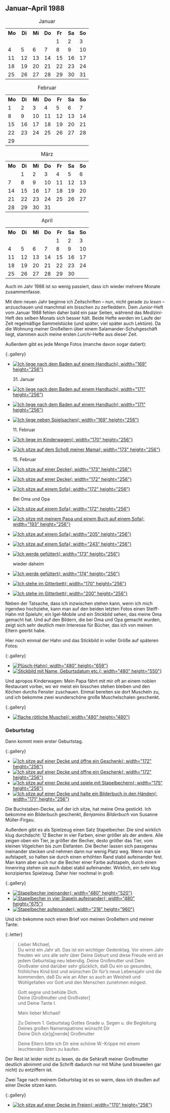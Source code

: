 ## Januar–April 1988

<table class="month">
<caption>Januar</caption>
<tr><th>Mo</th><th>Di</th><th>Mi</th><th>Do</th><th>Fr</th><th class="h2">Sa</th><th class="h1">So</th></tr>
<tr><td></td><td></td><td></td><td></td><td class="h1">1</td><td class="h2">2</td><td class="h1">3</td></tr>
<tr><td>4</td><td>5</td><td class="h1">6</td><td>7</td><td>8</td><td class="h2">9</td><td class="h1">10</td></tr>
<tr><td>11</td><td>12</td><td>13</td><td>14</td><td>15</td><td class="h2">16</td><td class="h1">17</td></tr>
<tr><td>18</td><td>19</td><td>20</td><td>21</td><td>22</td><td class="h2">23</td><td class="h1">24</td></tr>
<tr><td>25</td><td>26</td><td>27</td><td>28</td><td>29</td><td class="h2">30</td><td class="h1">31</td></tr>
</table>
<table class="month">
<caption>Februar</caption>
<tr><th>Mo</th><th>Di</th><th>Mi</th><th>Do</th><th>Fr</th><th class="h2">Sa</th><th class="h1">So</th></tr>
<tr><td>1</td><td>2</td><td>3</td><td>4</td><td>5</td><td class="h2">6</td><td class="h1">7</td></tr>
<tr><td>8</td><td>9</td><td>10</td><td>11</td><td>12</td><td class="h2">13</td><td class="h1">14</td></tr>
<tr><td class="h2">15</td><td>16</td><td>17</td><td>18</td><td>19</td><td class="h2">20</td><td class="h1">21</td></tr>
<tr><td>22</td><td>23</td><td>24</td><td>25</td><td>26</td><td class="h2">27</td><td class="h1">28</td></tr>
<tr><td>29</td><td></td><td></td><td></td><td></td><td></td><td></td></tr>
</table>
<table class="month">
<caption>März</caption>
<tr><th>Mo</th><th>Di</th><th>Mi</th><th>Do</th><th>Fr</th><th class="h2">Sa</th><th class="h1">So</th></tr>
<tr><td></td><td>1</td><td>2</td><td>3</td><td>4</td><td class="h2">5</td><td class="h1">6</td></tr>
<tr><td>7</td><td>8</td><td>9</td><td>10</td><td>11</td><td class="h2">12</td><td class="h1">13</td></tr>
<tr><td>14</td><td>15</td><td>16</td><td>17</td><td>18</td><td class="h2">19</td><td class="h1">20</td></tr>
<tr><td>21</td><td>22</td><td>23</td><td>24</td><td>25</td><td class="h2">26</td><td class="h1">27</td></tr>
<tr><td>28</td><td>29</td><td>30</td><td>31</td><td></td><td></td><td></td></tr>
</table>
<table class="month">
<caption>April</caption>
<tr><th>Mo</th><th>Di</th><th>Mi</th><th>Do</th><th>Fr</th><th class="h2">Sa</th><th class="h1">So</th></tr>
<tr><td></td><td></td><td></td><td></td><td class="h1">1</td><td class="h2">2</td><td class="h1">3</td></tr>
<tr><td class="h1">4</td><td>5</td><td>6</td><td>7</td><td>8</td><td class="h2">9</td><td class="h1">10</td></tr>
<tr><td>11</td><td>12</td><td>13</td><td>14</td><td>15</td><td class="h2">16</td><td class="h1">17</td></tr>
<tr><td>18</td><td>19</td><td>20</td><td>21</td><td>22</td><td class="h2">23</td><td class="h1">24</td></tr>
<tr><td>25</td><td>26</td><td>27</td><td>28</td><td>29</td><td class="h2">30</td><td></td></tr>
</table>

Auch im Jahr 1988 ist so wenig passiert, dass ich wieder mehrere Monate zusammenfasse.

Mit dem neuen Jahr beginne ich Zeitschriften – nun, nicht gerade zu *lesen* – anzuschauen und manchmal ein bisschen zu zerfleddern. Dem <i>Junior</i>-Heft vom Januar 1988 fehlen daher bald ein paar Seiten, während das <i>Medizini</i>-Heft des selben Monats sich besser hält. Beide Hefte werden im Laufe der Zeit regelmäßige Sammelstücke (und später, viel später auch Lektüre). Da die Wohnung meiner Großeltern über einem Salamander-Schuhgeschäft liegt, stammen auch meine ersten <i>Lurchi</i>-Hefte aus dieser Zeit.

Außerdem gibt es jede Menge Fotos (manche davon sogar datiert):

{:.gallery}
* [![Ich liege nach dem Baden auf einem Handtuch](../files/1988-01/bild01.jpg){: width="169" height="256"}<!--[-->](../files/1988-01/bild01.jpg)

  31\. Januar
* [![Ich liege nach dem Baden auf einem Handtuch](../files/1988-01/bild02.jpg){: width="171" height="256"}<!--[-->](../files/1988-01/bild02.jpg)
* [![Ich liege nach dem Baden auf einem Handtuch](../files/1988-01/bild03.jpg){: width="171" height="256"}<!--[-->](../files/1988-01/bild03.jpg)
* [![Ich liege neben Spielsachen](../files/1988-01/bild04.jpg){: width="169" height="256"}<!--[-->](../files/1988-01/bild04.jpg)

  11\. Februar
* [![Ich liege im Kinderwagen](../files/1988-01/bild05.jpg){: width="170" height="256"}<!--[-->](../files/1988-01/bild05.jpg)
* [![Ich sitze auf dem Schoß meiner Mama](../files/1988-01/bild06.jpg){: width="173" height="256"}<!--[-->](../files/1988-01/bild06.jpg)

  15\. Februar
* [![Ich sitze auf einer Decke](../files/1988-01/bild07.jpg){: width="173" height="256"}<!--[-->](../files/1988-01/bild07.jpg)
* [![Ich sitze auf einer Decke](../files/1988-01/bild08.jpg){: width="172" height="256"}<!--[-->](../files/1988-01/bild08.jpg)
* [![Ich sitze auf einem Sofa](../files/1988-01/bild09.jpg){: width="172" height="256"}<!--[-->](../files/1988-01/bild09.jpg)

  Bei Oma und Opa
* [![Ich sitze auf einem Sofa](../files/1988-01/bild10.jpg){: width="172" height="256"}<!--[-->](../files/1988-01/bild10.jpg)
* [![Ich sitze mit meinem Papa und einem Buch auf einem Sofa](../files/1988-01/bild11.jpg){: width="193" height="256"}<!--[-->](../files/1988-01/bild12.jpg)
* [![Ich sitze auf einem Sofa](../files/1988-01/bild12.jpg){: width="205" height="256"}<!--[-->](../files/1988-01/bild11.jpg)
* [![Ich sitze auf einem Sofa](../files/1988-01/bild13.jpg){: width="243" height="256"}<!--[-->](../files/1988-01/bild13.jpg)
* [![Ich werde gefüttert](../files/1988-01/bild14.jpg){: width="173" height="256"}<!--[-->](../files/1988-01/bild14.jpg)

  wieder daheim
* [![Ich werde gefüttert](../files/1988-01/bild15.jpg){: width="174" height="256"}<!--[-->](../files/1988-01/bild15.jpg)
* [![Ich stehe im Gitterbett](../files/1988-01/bild16.jpg){: width="170" height="256"}<!--[-->](../files/1988-01/bild16.jpg)
* [![Ich stehe im Gitterbett](../files/1988-01/bild17.jpg){: width="200" height="256"}<!--[-->](../files/1988-01/bild17.jpg)

Neben der Tatsache, dass ich inzwischen stehen kann, wenn ich mich irgendwo hochziehe, kann man auf den beiden letzten Fotos einen Steiff-Hahn mit Spieluhr, ein Igel-Mobile und ein Stickbild sehen, das meine Oma gemacht hat. Und auf den Bildern, die bei Oma und Opa gemacht wurden, zeigt sich sehr deutlich mein Interesse für Bücher, das ich von meinen Eltern geerbt habe.

Hier noch einmal der Hahn und das Stickbild in voller Größe auf späteren Fotos:

{:.gallery}
* [![Plüsch-Hahn](../files/1988-01/hahn-thumb.jpg){: width="480" height="659"}<!--[-->](../files/1988-01/hahn.jpg)
* [![Stickbild mit Name, Geburtsdatum etc.](../files/1988-01/stickbild-thumb.jpg){: width="480" height="550"}<!--[-->](../files/1988-01/stickbild.jpg)

Und apropos Kinderwagen: Mein Papa fährt mit mir oft an einem noblen Restaurant vorbei, wo wir meist ein bisschen stehen bleiben und den Köchen durchs Fenster zuschauen. Einmal bereiten sie dort Muscheln zu, und ich bekomme zwei wunderschöne große Muschelschalen geschenkt.

{:.gallery}
* [![flache rötliche Muschel](../files/1988-01/muschel-thumb.jpg){: width="480" height="480"}<!--[-->](../files/1988-01/muschel.jpg)

### Geburtstag

Dann kommt mein erster Geburtstag.

{:.gallery}
* [![Ich sitze auf einer Decke und öffne ein Geschenk](../files/1988-01/geburtstag1.jpg){: width="172" height="256"}<!--[-->](../files/1988-01/geburtstag1.jpg)
* [![Ich sitze auf einer Decke und öffne ein Geschenk](../files/1988-01/geburtstag2.jpg){: width="172" height="256"}<!--[-->](../files/1988-01/geburtstag2.jpg)
* [![Ich sitze auf einer Decke und spiele mit Stapelbechern](../files/1988-01/geburtstag3.jpg){: width="175" height="256"}<!--[-->](../files/1988-01/geburtstag3.jpg)
* [![Ich sitze auf einer Decke und halte ein Bilderbuch in den Händen](../files/1988-01/geburtstag4.jpg){: width="171" height="256"}<!--[-->](../files/1988-01/geburtstag4.jpg)

Die Buchstaben-Decke, auf der ich sitze, hat meine Oma gestickt. Ich bekomme ein Bilderbuch geschenkt, <i>Benjamins Bilderbuch</i> von Susanne Müller-Firgau.

Außerdem gibt es als Spielzeug einen Satz Stapelbecher. Die sind wirklich klug durchdacht: 12 Becher in vier Farben, einer größer als der andere. Alle zeigen oben ein Tier, je größer der Becher, desto größer das Tier, vom kleinen Vögelchen bis zum Elefanten. Die Becher lassen sich passgenau ineinander stecken und nehmen dann nur wenig Platz weg. Wenn man sie aufstapelt, so halten sie durch einen erhöhten Rand stabil aufeinander fest. Man kann aber auch nur die Becher einer Farbe aufstapeln, durch einen Innenring stehen sie auch dabei stabil aufeinander. Wirklich, ein sehr klug konzipiertes Spielzeug. Daher hier nochmal in groß:

{:.gallery}
* [![Stapelbecher ineinander](../files/1988-01/becher1-thumb.jpg){: width="480" height="520"}<!--[-->](../files/1988-01/becher1.jpg)
* [![Stapelbecher in vier Stapeln aufeinander](../files/1988-01/becher2-thumb.jpg){: width="480" height="675"}<!--[-->](../files/1988-01/becher2.jpg)
* [![Stapelbecher aufeinander](../files/1988-01/becher3-thumb.jpg){: width="218" height="960"}<!--[-->](../files/1988-01/becher3.jpg)

Und ich bekomme noch einen Brief von meinen Großeltern und meiner Tante:

{:.letter}
> Lieber Michael,<br>
> Du wirst ein Jahr alt. Das ist ein wichtiger Gedenktag. Vor einem Jahr freuten wir uns alle sehr über Deine Geburt und diese Freude wird an jedem Geburtstag neu lebendig. Deine Großmutter und Dein Großvater sind darüber sehr glücklich, daß Du ein so gesundes, fröhliches Kind bist und wünschen Dir für’s neue Lebensjahr und die kommenden, daß Du wie an Alter so auch an Weisheit und Wohlgefallen vor Gott und den Menschen zunehmen mögest.
>
> Gott segne und behüte Dich.<br>
> Deine [Großmutter und Großvater]<br>
> und Deine Tante I.
>
> Mein lieber Michael!
>
> Zu Deinem 1. Geburtstag Gottes Gnade u. Segen u. die Begleitung Deines großen Namenspatrons wünscht Dir<br>
> Deine Dich s[e]g[nende] Großmutter
>
> Deine Eltern bitte ich Dir eine schöne W.-Krippe mit einem leuchtenden Stern zu kaufen.

Der Rest ist leider nicht zu lesen, da die Sehkraft meiner Großmutter deutlich abnimmt und die Schrift dadurch nur mit Mühe (und bisweilen gar nicht) zu entziffern ist.

Zwei Tage nach meinem Geburtstag ist es so warm, dass ich draußen auf einer Decke sitzen kann.

{:.gallery}
* [![Ich sitze auf einer Decke im Freien](../files/1988-01/bild18.jpg){: width="170" height="256"}<!--[-->](../files/1988-01/bild18.jpg)